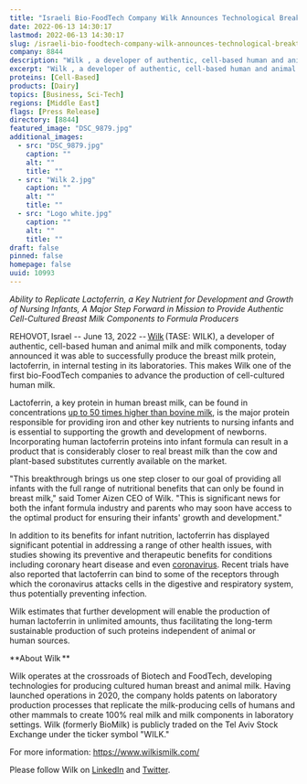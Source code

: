 ```yaml
---
title: "Israeli Bio-FoodTech Company Wilk Announces Technological Breakthrough: Human Lactoferrin Proteins Successfully Produced in Laboratory Setting"
date: 2022-06-13 14:30:17
lastmod: 2022-06-13 14:30:17
slug: /israeli-bio-foodtech-company-wilk-announces-technological-breakthrough-human-lactoferrin
company: 8844
description: "Wilk , a developer of authentic, cell-based human and animal milk and milk components, today announced it was able to successfully produce the breast milk protein, lactoferrin, in internal testing in its laboratories."
excerpt: "Wilk , a developer of authentic, cell-based human and animal milk and milk components, today announced it was able to successfully produce the breast milk protein, lactoferrin, in internal testing in its laboratories."
proteins: [Cell-Based]
products: [Dairy]
topics: [Business, Sci-Tech]
regions: [Middle East]
flags: [Press Release]
directory: [8844]
featured_image: "DSC_9879.jpg"
additional_images:
  - src: "DSC_9879.jpg"
    caption: ""
    alt: ""
    title: ""
  - src: "Wilk 2.jpg"
    caption: ""
    alt: ""
    title: ""
  - src: "Logo white.jpg"
    caption: ""
    alt: ""
    title: ""
draft: false
pinned: false
homepage: false
uuid: 10993
---
```

*Ability to Replicate Lactoferrin, a Key Nutrient for Development and
Growth of Nursing Infants, A Major Step Forward in Mission to Provide
Authentic Cell-Cultured Breast Milk Components to Formula Producers*

REHOVOT, Israel -- June 13, 2022
-- [Wilk](https://wilkismilk.com/) (TASE: WILK), a developer of
authentic, cell-based human and animal milk and milk components, today
announced it was able to successfully produce the breast milk protein,
lactoferrin, in internal testing in its laboratories. This makes Wilk
one of the first bio-FoodTech companies to advance the production of
cell-cultured human milk.

Lactoferrin, a key protein in human breast milk, can be found in
concentrations [up to 50 times higher than bovine
milk](https://journals.lww.com/jpgn/Fulltext/2011/12000/Bovine_Lactoferrin_Can_Be_Taken_Up_by_the_Human.8.aspx),
is the major protein responsible for providing iron and other key
nutrients to nursing infants and is essential to supporting the growth
and development of newborns. Incorporating human lactoferrin proteins
into infant formula can result in a product that is considerably closer
to real breast milk than the cow and plant-based substitutes currently
available on the market.

"This breakthrough brings us one step closer to our goal of providing
all infants with the full range of nutritional benefits that can only be
found in breast milk," said Tomer Aizen CEO of Wilk. "This is
significant news for both the infant formula industry and parents who
may soon have access to the optimal product for ensuring their infants'
growth and development."

In addition to its benefits for infant nutrition, lactoferrin has
displayed significant potential in addressing a range of other health
issues, with studies showing its preventive and therapeutic benefits for
conditions including coronary heart disease and even
[coronavirus](https://www.frontiersin.org/articles/10.3389/fimmu.2020.01221/full#:~:text=10.3389%2Ffimmu.2020.01221-,The%20Biology%20of%20Lactoferrin%2C%20an%20Iron%2DBinding%20Protein%20That%20Can,Defend%20Against%20Viruses%20and%20Bacteria&text=Lactoferrin%20is%20a%20nutrient%20classically,%2C%20bile%2C%20and%20cerebrospinal%20fluid.).
Recent trials have also reported that lactoferrin can bind to some of
the receptors through which the coronavirus attacks cells in the
digestive and respiratory system, thus potentially preventing infection.

Wilk estimates that further development will enable the production of
human lactoferrin in unlimited amounts, thus facilitating the long-term
sustainable production of such proteins independent of animal or
human sources.

**About Wilk ** 

Wilk operates at the crossroads of Biotech and FoodTech, developing
technologies for producing cultured human breast and animal milk. Having
launched operations in 2020, the company holds patents on laboratory
production processes that replicate the milk-producing cells of humans
and other mammals to create 100% real milk and milk components in
laboratory settings. Wilk (formerly BioMilk) is publicly traded on the
Tel Aviv Stock Exchange under the ticker symbol "WILK."

For more information: <https://www.wilkismilk.com/>

Please follow Wilk on
[LinkedIn](https://www.linkedin.com/company/wilkismilk/) and
[Twitter](https://twitter.com/WilkIsMilk).
